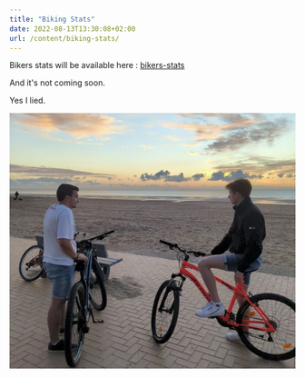 ```yaml
---
title: "Biking Stats"
date: 2022-08-13T13:30:08+02:00
url: /content/biking-stats/
---
```

Bikers stats will be available here : [bikers-stats](http://bikers-stats.harbiinger.xyz) 

And it's not coming soon.

Yes I lied.

![drip bikers](images/dripbikers.png)
